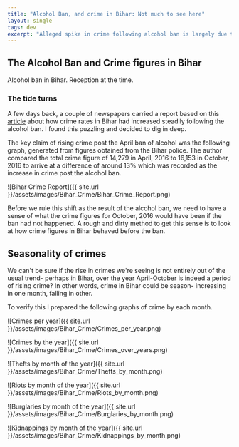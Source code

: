 ```yaml
---
title: "Alcohol Ban, and crime in Bihar: Not much to see here"
layout: single
tags: dev
excerpt: "Alleged spike in crime following alcohol ban is largely due to seasonality in crime figures."
---
```


## The Alcohol Ban and Crime figures in Bihar

Alcohol ban in Bihar. Reception at the time. 

### The tide turns
A few days back, a couple of newspapers carried a report based on this [article](http://www.indiaspend.com/cover-story/270-days-after-bihar-liquor-ban-major-crimes-up-13-40759) about how crime rates in Bihar had increased steadily following the alcohol ban. I found this puzzling and decided to dig in deep. 

The key claim of rising crime post the April ban of alcohol was the following graph, generated from figures obtained from the Bihar police. The author compared the total crime figure of 14,279 in April, 2016 to 16,153 in October, 2016 to arrive at a difference of around 13% which was recorded as the increase in crime post the alcohol ban.

![Bihar Crime Report]({{ site.url }}/assets/images/Bihar_Crime/Bihar_Crime_Report.png)

Before we rule this shift as the result of the alcohol ban, we need to have a sense of what the crime figures for October, 2016 would have been if the ban had not happened. A rough and dirty method to get this sense is to look at how crime figures in Bihar behaved before the ban.

## Seasonality of crimes
We can't be sure if the rise in crimes we're seeing is not entirely out of the usual trend- perhaps in Bihar, over the year April-October is indeed a period of rising crime? In other words, crime in Bihar could be season- increasing in one month, falling in other. 

 To verify this I prepared the following graphs of crime by each month.

![Crimes per year]({{ site.url }}/assets/images/Bihar_Crime/Crimes_per_year.png)

![Crimes by the year]({{ site.url }}/assets/images/Bihar_Crime/Crimes_over_years.png)

![Thefts by month of the year]({{ site.url }}/assets/images/Bihar_Crime/Thefts_by_month.png)

![Riots by month of the year]({{ site.url }}/assets/images/Bihar_Crime/Riots_by_month.png)

![Burglaries by month of the year]({{ site.url }}/assets/images/Bihar_Crime/Burglaries_by_month.png)

![Kidnappings by month of the year]({{ site.url }}/assets/images/Bihar_Crime/Kidnappings_by_month.png)
